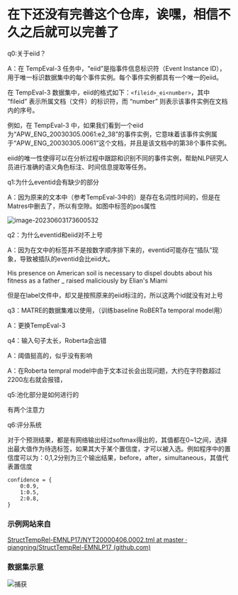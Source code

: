 # 在下还没有完善这个仓库，诶嘿，相信不久之后就可以完善了

q0:关于eiid？

A：在 TempEval-3 任务中，“eiid”是指事件信息标识符（Event Instance ID），用于唯一标识数据集中的每个事件实例。每个事件实例都具有一个唯一的eiid。

在 TempEval-3 数据集中，eiid的格式如下：`<fileid>_ei<number>`，其中 “fileid” 表示所属文档（文件）的标识符，而 “number” 则表示该事件实例在文档内的序号。

例如，在 TempEval-3 中，如果我们看到一个eiid为“APW_ENG_20030305.0061:e2_38”的事件实例，它意味着该事件实例属于“APW_ENG_20030305.0061”这个文档，并且是该文档中的第38个事件实例。

eiid的唯一性使得可以在分析过程中跟踪和识别不同的事件实例，帮助NLP研究人员进行准确的语义角色标注、时间信息提取等任务。



q1:为什么eventid会有缺少的部分

A：因为原来的文本中（参考TempEval-3中的）是存在名词性时间的，但是在Matres中删去了，所以有空隙。如图中标签的pos属性	

![image-20230603173600532](C:\Users\86186\AppData\Roaming\Typora\typora-user-images\image-20230603173600532.png)



q2：为什么eventid和eiid对不上号

A：因为在文中的标签并不是按数字顺序排下来的，eventid可能存在“插队”现象，导致被插队的eventid会比eiid大。

His presence on American soil is necessary to <EVENT eid="e86" class="OCCURRENCE">dispel</EVENT> doubts about his fitness as a father _ <EVENT eid="e5" class="OCCURRENCE">raised</EVENT> maliciously by Elian's Miami

但是在label文件中，却又是按照原来的eiid标注的，所以这两个id就没有对上号



q3：MATRE的数据集难以使用，（训练baseline RoBERTa temporal model用）

A：更换TempEval-3 



q4：输入句子太长，Roberta会出错

A：阈值挺高的，似乎没有影响

A：在Roberta tempral model中由于文本过长会出现问题，大约在字符数超过2200左右就会报错，



q5:池化部分是如何进行的

有两个注意力



q6:评分系统

对于个预测结果，都是有网络输出经过softmax得出的，其值都在0~1之间，选择出最大值作为待选标签，如果其大于某个置信度，才可以被入选。例如程序中的置信度可以为：0,1,2分别为三个输出结果，before，after，simultaneous，其值代表置信度

```
confidence = {
    0:0.9,
    1:0.5,
    2:0.8,
}
```

### 示例网站来自

[StructTempRel-EMNLP17/NYT20000406.0002.tml at master · qiangning/StructTempRel-EMNLP17 (github.com)](https://github.com/qiangning/StructTempRel-EMNLP17/blob/master/data/TempEval3/Training/TBAQ-cleaned/AQUAINT/NYT20000406.0002.tml#L23)

### 数据集示意
![捕获](https://github.com/bookpen/Relation-Temporal-Extraction/assets/80585368/93128a30-9679-4e1a-8f07-40ea76e8e70f)

